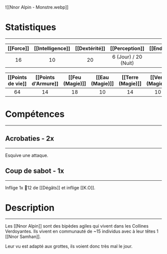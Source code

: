![[Nnor Alpin - Monstre.webp]]
# Statistiques
---

| [[Force]] | [[Intelligence]] | [[Dextérité]] |    [[Perception]]    | [[Endurance]] | [[Charisme]] | [[Initiative]] |
| :-------: | :--------------: | :-----------: | :------------------: | :-----------: | :----------: | -------------- |
|    16     |        10        |      20       | 6 (Jour) / 20 (Nuit) |      16       |      10      | 14             |

| [[Points de vie]] | [[Points d'Armure]] | [[Feu (Magie)]] | [[Eau (Magie)]] | [[Terre (Magie)]] | [[Vent (Magie)]] | [[Foudre (Magie)]] |
| :---------------: | :-----------------: | :-------------: | :-------------: | :---------------: | :--------------: | :----------------: |
|        64         |         14          |       18        |       10        |        14         |        10        |         10         |
# Compétences
---
## Acrobaties - 2x
---
Esquive une attaque.

## Coup de sabot - 1x
---
Inflige 1x 🎲12 de [[Dégâts]] et inflige [[K.O]].

# Description
---
Les [[Nnor Alpin]] sont des bipèdes agiles qui vivent dans les Collines Verdoyantes. Ils vivent en communauté de ~15 individus avec à leur têtes 1 [[Nnor Samhan]].

Leur vu est adapté aux grottes, ils voient donc très mal le jour.